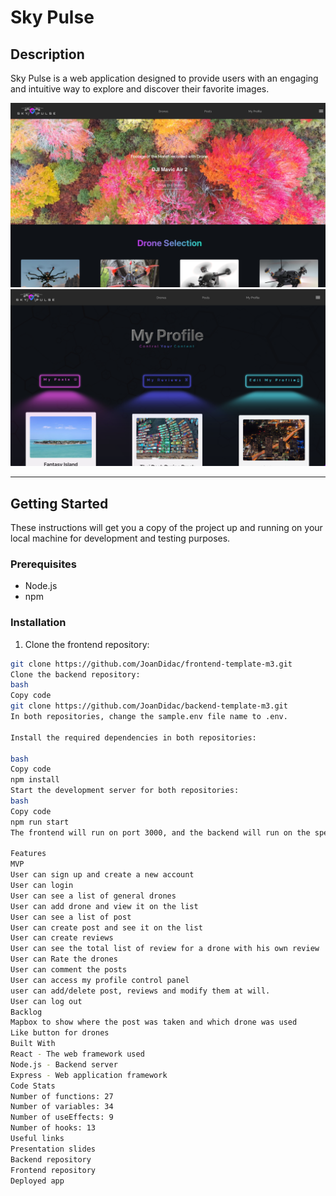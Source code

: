 # Sky Pulse

## Description

Sky Pulse is a web application designed to provide users with an engaging and intuitive way to explore and discover their favorite images.

![Sky Pulse Landing Page](/src/assets/Sky-pulse%20landing.png)
![Sky Pulse My Profile Page](/src/assets/Sky-pulse%20my%20profile.png)

---

## Getting Started

These instructions will get you a copy of the project up and running on your local machine for development and testing purposes.

### Prerequisites

- Node.js
- npm

### Installation

1. Clone the frontend repository:

```bash
git clone https://github.com/JoanDidac/frontend-template-m3.git
Clone the backend repository:
bash
Copy code
git clone https://github.com/JoanDidac/backend-template-m3.git
In both repositories, change the sample.env file name to .env.

Install the required dependencies in both repositories:

bash
Copy code
npm install
Start the development server for both repositories:
bash
Copy code
npm run start
The frontend will run on port 3000, and the backend will run on the specified port in the .env file.

Features
MVP
User can sign up and create a new account
User can login
User can see a list of general drones
User can add drone and view it on the list
User can see a list of post
User can create post and see it on the list
User can create reviews
User can see the total list of review for a drone with his own review
User can Rate the drones
User can comment the posts
User can access my profile control panel
user can add/delete post, reviews and modify them at will.
User can log out
Backlog
Mapbox to show where the post was taken and which drone was used
Like button for drones
Built With
React - The web framework used
Node.js - Backend server
Express - Web application framework
Code Stats
Number of functions: 27
Number of variables: 34
Number of useEffects: 9
Number of hooks: 13
Useful links
Presentation slides
Backend repository
Frontend repository
Deployed app